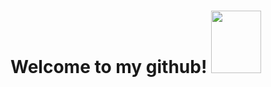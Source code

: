 # Welcome to my github! <img src = "https://octodex.github.com/images/spidertocat.png" width ="80px" height="100px">
